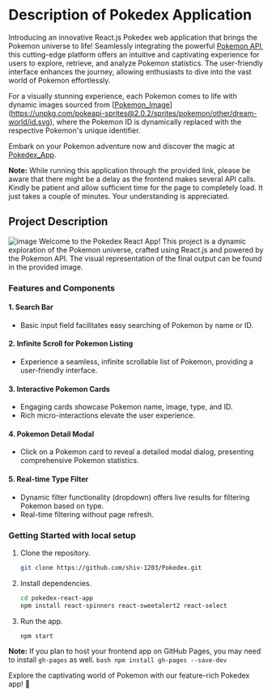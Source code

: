 # Description of Pokedex Application
Introducing an innovative React.js Pokedex web application that brings the Pokemon universe to life! Seamlessly integrating the powerful [Pokemon API](https://pokeapi.co/), this cutting-edge platform offers an intuitive and captivating experience for users to explore, retrieve, and analyze Pokemon statistics. The user-friendly interface enhances the journey, allowing enthusiasts to dive into the vast world of Pokemon effortlessly.

For a visually stunning experience, each Pokemon comes to life with dynamic images sourced from [[Pokemon_Image](https://unpkg.com/pokeapi-sprites@2.0.2/sprites/pokemon/other/dream-world/id.svg)](https://unpkg.com/pokeapi-sprites@2.0.2/sprites/pokemon/other/dream-world/id.svg), where the Pokemon ID is dynamically replaced with the respective Pokemon's unique identifier.

Embark on your Pokemon adventure now and discover the magic at [Pokedex_App](https://shiv-1203.github.io/Pokedex/).

**Note:** While running this application through the provided link, please be aware that there might be a delay as the frontend makes several API calls. Kindly be patient and allow sufficient time for the page to completely load. It just takes a couple of minutes. Your understanding is appreciated.

## Project Description
![image](https://github.com/shiv-1203/Pokedex/assets/105982373/ad9db78e-7e87-4660-b7b3-f46010038604)
Welcome to the Pokedex React App! This project is a dynamic exploration of the Pokemon universe, crafted using React.js and powered by the Pokemon API. The visual representation of the final output can be found in the provided image.

### Features and Components

#### 1. Search Bar
- Basic input field facilitates easy searching of Pokemon by name or ID.

#### 2. Infinite Scroll for Pokemon Listing
- Experience a seamless, infinite scrollable list of Pokemon, providing a user-friendly interface.

#### 3. Interactive Pokemon Cards
- Engaging cards showcase Pokemon name, image, type, and ID.
- Rich micro-interactions elevate the user experience.

#### 4. Pokemon Detail Modal
- Click on a Pokemon card to reveal a detailed modal dialog, presenting comprehensive Pokemon statistics.

#### 5. Real-time Type Filter
- Dynamic filter functionality (dropdown) offers live results for filtering Pokemon based on type.
- Real-time filtering without page refresh.

### Getting Started with local setup
1. Clone the repository.
    ```bash
    git clone https://github.com/shiv-1203/Pokedex.git
    ```
2. Install dependencies.

    ```bash
    cd pokedex-react-app
    npm install react-spinners react-sweetalert2 react-select 
    ```
    
4. Run the app.
    ```bash
    npm start
    ```
**Note:** If you plan to host your frontend app on GitHub Pages, you may need to install `gh-pages` as well.
    ```bash
    npm install gh-pages --save-dev
    ```
    
Explore the captivating world of Pokemon with our feature-rich Pokedex app! 🚀
